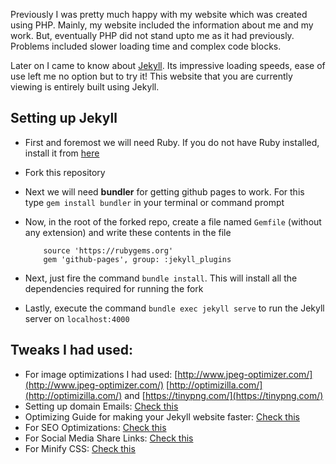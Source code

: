 Previously I was pretty much happy with my website which was created using PHP. Mainly,
my website included the information about me and my work. But, eventually PHP did not stand upto me as it had previously. Problems included slower loading time and complex code blocks.

Later on I came to know about [Jekyll](http://jekyllrb.com). Its impressive loading speeds, ease of use left me no option but to try it! This website that you are currently viewing is entirely built using Jekyll.

## Setting up Jekyll

* First and foremost we will need Ruby. If you do not have Ruby installed, install it from [here](https://www.ruby-lang.org/en/downloads/)
* Fork this repository
* Next we will need **bundler** for getting github pages to work. For this type `gem install bundler` in your terminal or command prompt
* Now, in the root of the forked repo, create a file named `Gemfile` (without any extension) and write these contents in the file

    ```
        source 'https://rubygems.org'
        gem 'github-pages', group: :jekyll_plugins
    ```

* Next, just fire the command `bundle install`. This will install all the dependencies required for running the fork
* Lastly, execute the command `bundle exec jekyll serve` to run the Jekyll server on `localhost:4000`

## Tweaks I had used:

- For image optimizations I had used: [http://www.jpeg-optimizer.com/](http://www.jpeg-optimizer.com/) [http://optimizilla.com/](http://optimizilla.com/) and [https://tinypng.com/](https://tinypng.com/)
- Setting up domain Emails: [Check this](https://blog.webjeda.com/free-domain-email-zoho/)
- Optimizing Guide for making your Jekyll website faster: [Check this](https://blog.webjeda.com/pagespeed-insights-100/)
- For SEO Optimizations: [Check this](https://blog.webjeda.com/optimize-jekyll-seo/)
- For Social Media Share Links: [Check this](https://superdevresources.com/share-buttons-jekyll/)
- For Minify CSS: [Check this](https://cssminifier.com/)
